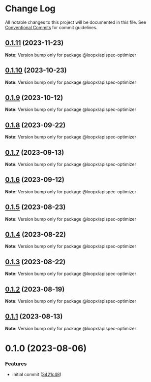 # Change Log

All notable changes to this project will be documented in this file.
See [Conventional Commits](https://conventionalcommits.org) for commit guidelines.

## [0.1.11](https://github.com/betaly/loopx/compare/@loopx/apispec-optimizer@0.1.10...@loopx/apispec-optimizer@0.1.11) (2023-11-23)

**Note:** Version bump only for package @loopx/apispec-optimizer





## [0.1.10](https://github.com/betaly/loopx/compare/@loopx/apispec-optimizer@0.1.9...@loopx/apispec-optimizer@0.1.10) (2023-10-23)

**Note:** Version bump only for package @loopx/apispec-optimizer





## [0.1.9](https://github.com/betaly/loopx/compare/@loopx/apispec-optimizer@0.1.8...@loopx/apispec-optimizer@0.1.9) (2023-10-12)

**Note:** Version bump only for package @loopx/apispec-optimizer





## [0.1.8](https://github.com/betaly/loopx/compare/@loopx/apispec-optimizer@0.1.7...@loopx/apispec-optimizer@0.1.8) (2023-09-22)

**Note:** Version bump only for package @loopx/apispec-optimizer





## [0.1.7](https://github.com/betaly/loopx/compare/@loopx/apispec-optimizer@0.1.6...@loopx/apispec-optimizer@0.1.7) (2023-09-13)

**Note:** Version bump only for package @loopx/apispec-optimizer





## [0.1.6](https://github.com/betaly/loopx/compare/@loopx/apispec-optimizer@0.1.5...@loopx/apispec-optimizer@0.1.6) (2023-09-12)

**Note:** Version bump only for package @loopx/apispec-optimizer





## [0.1.5](https://github.com/betaly/loopx/compare/@loopx/apispec-optimizer@0.1.4...@loopx/apispec-optimizer@0.1.5) (2023-08-23)

**Note:** Version bump only for package @loopx/apispec-optimizer





## [0.1.4](https://github.com/betaly/loopx/compare/@loopx/apispec-optimizer@0.1.3...@loopx/apispec-optimizer@0.1.4) (2023-08-22)

**Note:** Version bump only for package @loopx/apispec-optimizer





## [0.1.3](https://github.com/betaly/loopx/compare/@loopx/apispec-optimizer@0.1.2...@loopx/apispec-optimizer@0.1.3) (2023-08-22)

**Note:** Version bump only for package @loopx/apispec-optimizer





## [0.1.2](https://github.com/betaly/loopx/compare/@loopx/apispec-optimizer@0.1.1...@loopx/apispec-optimizer@0.1.2) (2023-08-19)

**Note:** Version bump only for package @loopx/apispec-optimizer





## [0.1.1](https://gitr.net/betaly/loopx/compare/@loopx/apispec-optimizer@0.1.0...@loopx/apispec-optimizer@0.1.1) (2023-08-13)

**Note:** Version bump only for package @loopx/apispec-optimizer





# 0.1.0 (2023-08-06)


### Features

* initial commit ([3421c48](https://gitr.net/betaly/loopx/commits/3421c48046c094d0f6e1e68a2fbf35b5facd6736))
